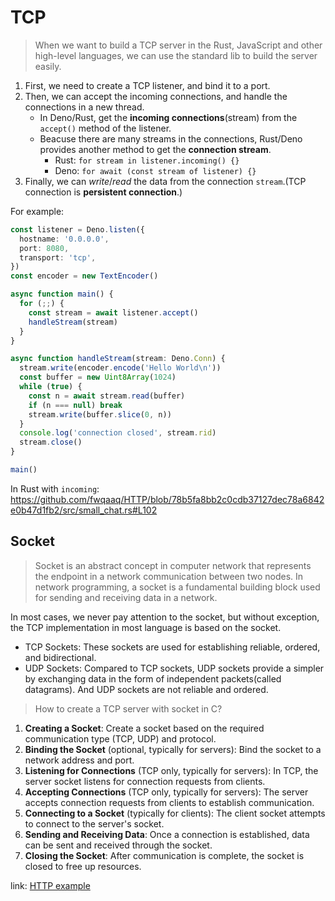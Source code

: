 # TCP

> When we want to build a TCP server in the Rust, JavaScript and other high-level languages, we can use the standard lib to build the server easily.

1. First, we need to create a TCP listener, and bind it to a port.
2. Then, we can accept the incoming connections, and handle the connections in a new thread.
   * In Deno/Rust, get the **incoming connections**(stream) from the `accept()` method of the listener.
   * Beacuse there are many streams in the connections, Rust/Deno provides another method to get the **connection stream**.
      * Rust: `for stream in listener.incoming() {}`
      * Deno: `for await (const stream of listener) {}`
3. Finally, we can *write*/*read* the data from the connection `stream`.(TCP connection is **persistent connection**.)

For example:

```ts
const listener = Deno.listen({
  hostname: '0.0.0.0',
  port: 8080,
  transport: 'tcp',
})
const encoder = new TextEncoder()

async function main() {
  for (;;) {
    const stream = await listener.accept()
    handleStream(stream)
  }
}

async function handleStream(stream: Deno.Conn) {
  stream.write(encoder.encode('Hello World\n'))
  const buffer = new Uint8Array(1024)
  while (true) {
    const n = await stream.read(buffer)
    if (n === null) break
    stream.write(buffer.slice(0, n))
  }
  console.log('connection closed', stream.rid)
  stream.close()
}

main()
```

In Rust with `incoming`: <https://github.com/fwqaaq/HTTP/blob/78b5fa8bb2c0cdb37127dec78a6842e0b47d1fb2/src/small_chat.rs#L102>

## Socket

>Socket is an abstract concept in computer network that represents the endpoint in a network communication between two nodes. In network programming, a socket is a fundamental building block used for sending and receiving data in a network.

In most cases, we never pay attention to the socket, but without exception, the TCP implementation in most language is based on the socket.

* TCP Sockets: These sockets are used for establishing reliable, ordered, and bidirectional.
* UDP Sockets: Compared to TCP sockets, UDP sockets provide a simpler by exchanging data in the form of independent packets(called datagrams). And UDP sockets are not reliable and ordered.

> How to create a TCP server with socket in C?

1. **Creating a Socket**: Create a socket based on the required communication type (TCP, UDP) and protocol.
2. **Binding the Socket** (optional, typically for servers): Bind the socket to a network address and port.
3. **Listening for Connections** (TCP only, typically for servers): In TCP, the server socket listens for connection requests from clients.
4. **Accepting Connections** (TCP only, typically for servers): The server accepts connection requests from clients to establish communication.
5. **Connecting to a Socket** (typically for clients): The client socket attempts to connect to the server's socket.
6. **Sending and Receiving Data**: Once a connection is established, data can be sent and received through the socket.
7. **Closing the Socket**: After communication is complete, the socket is closed to free up resources.

link: [HTTP example](../c_network/src/tcpserver.c)
